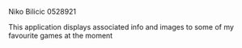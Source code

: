 Niko Bilicic
0528921

This application displays associated info and images to some of my favourite games at the moment